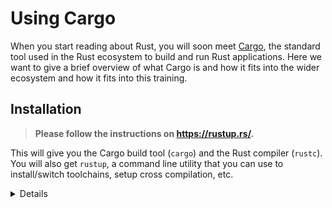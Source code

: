 # Using Cargo

When you start reading about Rust, you will soon meet [Cargo](https://doc.rust-lang.org/cargo/), the standard tool
used in the Rust ecosystem to build and run Rust applications. Here we want to
give a brief overview of what Cargo is and how it fits into the wider ecosystem
and how it fits into this training.

## Installation

> **Please follow the instructions on <https://rustup.rs/>.**

This will give you the Cargo build tool (`cargo`) and the Rust compiler (`rustc`). You will also get `rustup`, a command line utility that you can use to install/switch toolchains, setup cross compilation, etc.

<details>

* On Debian/Ubuntu, you can also install Cargo, the Rust source and the [Rust formatter][6] via `apt`. However, this gets you an outdated rust version and may lead to unexpected behavior. The command would be:

```shell
    sudo apt install cargo rust-src rustfmt
```

* We suggest using [VS Code][2] to edit the code (but any LSP compatible editor works with rust-analyzer[3]).

* Some folks also like to use the [JetBrains][4] family of IDEs, which do their own analysis but have their own tradeoffs. If you prefer them, you can install the [Rust Plugin][5]. Please take note that as of January 2023 debugging only works on the CLion version of the JetBrains IDEA suite.

</details>

[2]: https://code.visualstudio.com/
[3]: https://rust-analyzer.github.io/
[4]: https://www.jetbrains.com/clion/
[5]: https://www.jetbrains.com/rust/
[6]: https://github.com/rust-lang/rustfmt
